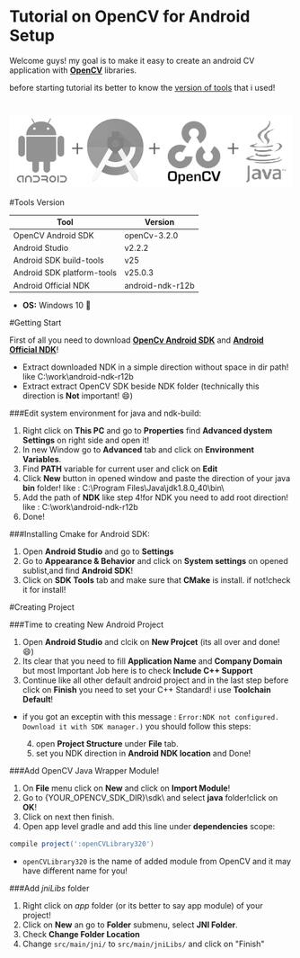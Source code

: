 # Tutorial on OpenCV for Android Setup

Welcome guys!
my goal is to make it easy to create an android CV application with **[OpenCV](http://opencv.org/)** libraries.

before starting tutorial its better to know the [version of tools](#tools-version) that i used!

#

![OpenCV for Android](/images/LOGO.png)

#Tools Version

Tool | Version
------------ | -------------
OpenCV Android SDK | openCv-3.2.0
Android Studio | v2.2.2
Android SDK build-tools | v25
Android SDK platform-tools | v25.0.3
Android Official NDK | android-ndk-r12b

* **OS:** Windows 10 :shit:

#Getting Start

First of all you need to download [**OpenCv Android SDK**](http://opencv.org/downloads.html) and [**Android Official NDK**](https://developer.android.com/ndk/downloads/index.html)!
* Extract downloaded NDK in a simple direction without  space in dir path! like C:\work\android-ndk-r12b
* Extract extract OpenCV SDK beside NDK folder (technically this direction is **Not** important! :smile:)

###Edit system environment for java and ndk-build:

1. Right click on **This PC** and go to **Properties** find **Advanced dystem Settings** on right side and open it!
2. In new Window go to **Advanced** tab and click on **Environment Variables**.
3. Find **PATH** variable for current user and click on **Edit**
4. Click **New** button in opened window and paste the direction of your java **bin** folder! like : C:\Program Files\Java\jdk1.8.0_40\bin\
5. Add the path of **NDK** like step 4!for NDK you need to add root direction! like : C:\work\android-ndk-r12b
6. Done!

###Installing Cmake for Android SDK:

1. Open **Android Studio** and go to **Settings**
2. Go to **Appearance & Behavior** and click on **System settings** on opened sublist,and find **Android SDK**!
3. Click on **SDK Tools** tab and make sure that **CMake** is install. if not!check it for install!

#Creating Project

###Time to creating New Android Project

1. Open **Android Studio** and clcik on **New Projcet** (its all over and done! :smile:)
2. Its clear that you need to fill **Application Name** and **Company Domain** but most Important Job here is to check **Include C++ Support**
3. Continue like all other default android project and in the last step before click on **Finish** you need to set your C++ Standard! i use **Toolchain Default**!

* if you got an exceptin with this message : ``Error:NDK not configured. 
Download it with SDK manager.)`` you should follow this steps:

  4. open **Project Structure** under **File** tab.
  5. set you NDK direction in **Android NDK location** and Done!

###Add OpenCV Java Wrapper Module!

1. On **File** menu click on **New** and click on **Import Module**!
2. Go to {YOUR_OPENCV_SDK_DIR}\sdk\ and select **java** folder!click on **OK**!
3. Click on next then finish.
4. Open app level gradle and add this line under **dependencies** scope:

```gradle
compile project(':openCVLibrary320')

```
* `openCVLibrary320` is the name of added module from OpenCV and it may have different name for you!

###Add *jniLibs* folder

1. Right click on *app* folder (or its better to say app module) of your project!
2. Click on **New** an go to **Folder** submenu, select **JNI Folder**.
3. Check **Change Folder Location**
4. Change `src/main/jni/` to `src/main/jniLibs/` and click on "Finish"


